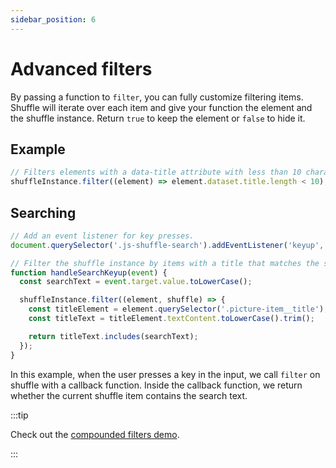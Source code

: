 ```yaml
---
sidebar_position: 6
---
```


# Advanced filters

By passing a function to `filter`, you can fully customize filtering items. Shuffle will iterate over each item and give your function the element and the shuffle instance. Return `true` to keep the element or `false` to hide it.

## Example

```js
// Filters elements with a data-title attribute with less than 10 characters
shuffleInstance.filter((element) => element.dataset.title.length < 10);
```

## Searching

```js
// Add an event listener for key presses.
document.querySelector('.js-shuffle-search').addEventListener('keyup', handleSearchKeyup);

// Filter the shuffle instance by items with a title that matches the search input.
function handleSearchKeyup(event) {
  const searchText = event.target.value.toLowerCase();

  shuffleInstance.filter((element, shuffle) => {
    const titleElement = element.querySelector('.picture-item__title');
    const titleText = titleElement.textContent.toLowerCase().trim();

    return titleText.includes(searchText);
  });
}
```

In this example, when the user presses a key in the input, we call `filter` on shuffle with a callback function. Inside the callback function, we return whether the current shuffle item contains the search text.

:::tip

Check out the [compounded filters demo](https://codepen.io/Vestride/details/qBVRKvx).

:::
